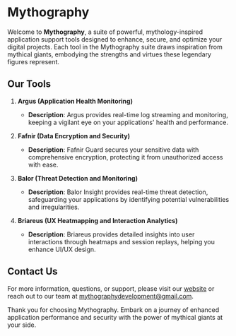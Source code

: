 # Mythography

Welcome to **Mythography**, a suite of powerful, mythology-inspired application support tools designed to enhance, secure, and optimize your digital projects. Each tool in the Mythography suite draws inspiration from mythical giants, embodying the strengths and virtues these legendary figures represent.

## Our Tools

1. **Argus (Application Health Monitoring)**
   - **Description**: Argus provides real-time log streaming and monitoring, keeping a vigilant eye on your applications' health and performance.

2. **Fafnir (Data Encryption and Security)**
   - **Description**: Fafnir Guard secures your sensitive data with comprehensive encryption, protecting it from unauthorized access with ease.

3. **Balor (Threat Detection and Monitoring)**
   - **Description**: Balor Insight provides real-time threat detection, safeguarding your applications by identifying potential vulnerabilities and irregularities.

4. **Briareus (UX Heatmapping and Interaction Analytics)**
   - **Description**: Briareus provides detailed insights into user interactions through heatmaps and session replays, helping you enhance UI/UX design.

## Contact Us

For more information, questions, or support, please visit our [website](#) or reach out to our team at [mythographydevelopment@gmail.com](mailto:mythographydevelopment@gmail.com).

Thank you for choosing Mythography. Embark on a journey of enhanced application performance and security with the power of mythical giants at your side.